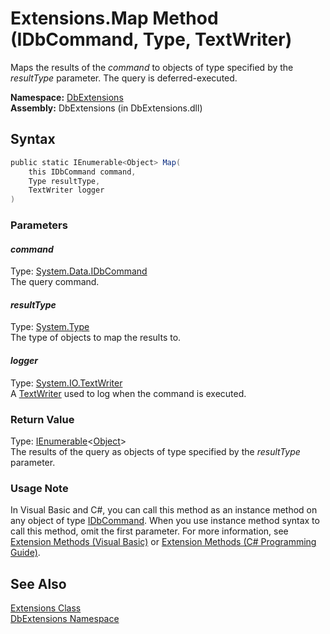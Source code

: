 Extensions.Map Method (IDbCommand, Type, TextWriter)
====================================================
Maps the results of the *command* to objects of type specified by the *resultType* parameter. The query is deferred-executed.

**Namespace:** [DbExtensions][1]  
**Assembly:** DbExtensions (in DbExtensions.dll)

Syntax
------

```csharp
public static IEnumerable<Object> Map(
	this IDbCommand command,
	Type resultType,
	TextWriter logger
)
```

### Parameters

#### *command*
Type: [System.Data.IDbCommand][2]  
The query command.

#### *resultType*
Type: [System.Type][3]  
The type of objects to map the results to.

#### *logger*
Type: [System.IO.TextWriter][4]  
A [TextWriter][4] used to log when the command is executed.

### Return Value
Type: [IEnumerable][5]&lt;[Object][6]>  
The results of the query as objects of type specified by the *resultType* parameter.
### Usage Note
In Visual Basic and C#, you can call this method as an instance method on any object of type [IDbCommand][2]. When you use instance method syntax to call this method, omit the first parameter. For more information, see [Extension Methods (Visual Basic)][7] or [Extension Methods (C# Programming Guide)][8].

See Also
--------
[Extensions Class][9]  
[DbExtensions Namespace][1]  

[1]: ../README.md
[2]: http://msdn.microsoft.com/en-us/library/bt2afddc
[3]: http://msdn.microsoft.com/en-us/library/42892f65
[4]: http://msdn.microsoft.com/en-us/library/ywxh2328
[5]: http://msdn.microsoft.com/en-us/library/9eekhta0
[6]: http://msdn.microsoft.com/en-us/library/e5kfa45b
[7]: http://msdn.microsoft.com/en-us/library/bb384936.aspx
[8]: http://msdn.microsoft.com/en-us/library/bb383977.aspx
[9]: README.md
